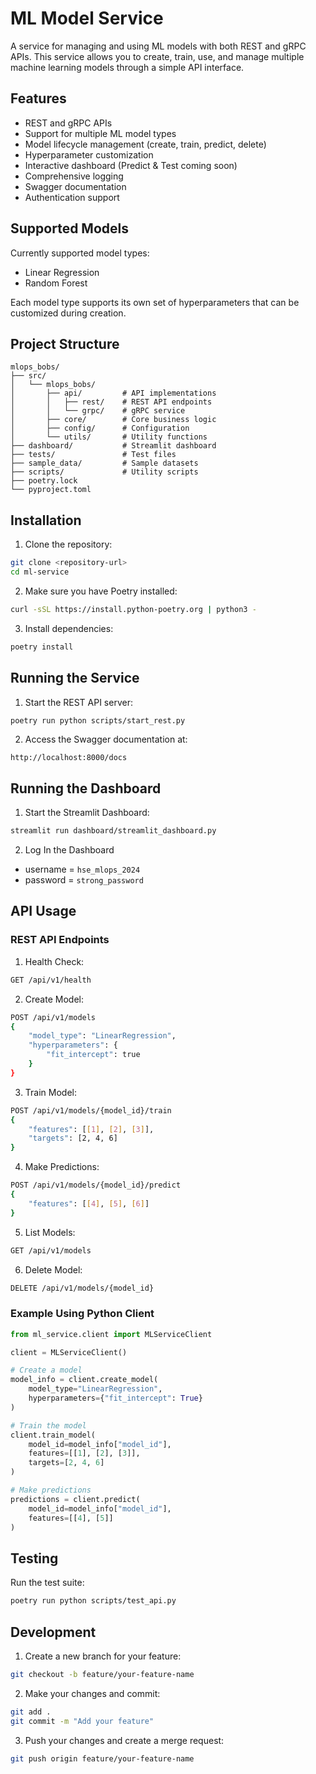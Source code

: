 # ML Model Service

A service for managing and using ML models with both REST and gRPC APIs. This service allows you to create, train, use, and manage multiple machine learning models through a simple API interface.

## Features

- REST and gRPC APIs
- Support for multiple ML model types
- Model lifecycle management (create, train, predict, delete)
- Hyperparameter customization
- Interactive dashboard (Predict & Test coming soon)
- Comprehensive logging
- Swagger documentation
- Authentication support

## Supported Models

Currently supported model types:
- Linear Regression
- Random Forest

Each model type supports its own set of hyperparameters that can be customized during creation.

## Project Structure

```
mlops_bobs/
├── src/
│   └── mlops_bobs/      
│       ├── api/         # API implementations
│       │   ├── rest/    # REST API endpoints
│       │   └── grpc/    # gRPC service
│       ├── core/        # Core business logic
│       ├── config/      # Configuration
│       └── utils/       # Utility functions
├── dashboard/           # Streamlit dashboard
├── tests/               # Test files
├── sample_data/         # Sample datasets
├── scripts/             # Utility scripts
├── poetry.lock         
└── pyproject.toml      
```

## Installation

1. Clone the repository:
```bash
git clone <repository-url>
cd ml-service
```

2. Make sure you have Poetry installed:
```bash
curl -sSL https://install.python-poetry.org | python3 -
```

3. Install dependencies:
```bash
poetry install
```

## Running the Service

1. Start the REST API server:
```bash
poetry run python scripts/start_rest.py
```

2. Access the Swagger documentation at:
```
http://localhost:8000/docs
```

## Running the Dashboard

1.  Start the Streamlit Dashboard:
```bash
streamlit run dashboard/streamlit_dashboard.py
```

2.  Log In the Dashboard
- username = `hse_mlops_2024`
- password = `strong_password`

## API Usage

### REST API Endpoints

1. Health Check:
```bash
GET /api/v1/health
```

2. Create Model:
```bash
POST /api/v1/models
{
    "model_type": "LinearRegression",
    "hyperparameters": {
        "fit_intercept": true
    }
}
```

3. Train Model:
```bash
POST /api/v1/models/{model_id}/train
{
    "features": [[1], [2], [3]],
    "targets": [2, 4, 6]
}
```

4. Make Predictions:
```bash
POST /api/v1/models/{model_id}/predict
{
    "features": [[4], [5], [6]]
}
```

5. List Models:
```bash
GET /api/v1/models
```

6. Delete Model:
```bash
DELETE /api/v1/models/{model_id}
```

### Example Using Python Client

```python
from ml_service.client import MLServiceClient

client = MLServiceClient()

# Create a model
model_info = client.create_model(
    model_type="LinearRegression",
    hyperparameters={"fit_intercept": True}
)

# Train the model
client.train_model(
    model_id=model_info["model_id"],
    features=[[1], [2], [3]],
    targets=[2, 4, 6]
)

# Make predictions
predictions = client.predict(
    model_id=model_info["model_id"],
    features=[[4], [5]]
)
```

## Testing

Run the test suite:
```bash
poetry run python scripts/test_api.py
```

## Development

1. Create a new branch for your feature:
```bash
git checkout -b feature/your-feature-name
```

2. Make your changes and commit:
```bash
git add .
git commit -m "Add your feature"
```

3. Push your changes and create a merge request:
```bash
git push origin feature/your-feature-name
```